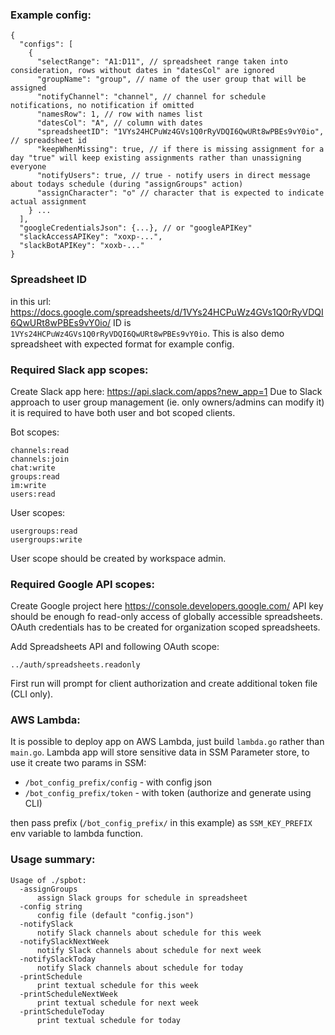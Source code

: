 ### Example config:
```
{
  "configs": [
    {
      "selectRange": "A1:D11", // spreadsheet range taken into consideration, rows without dates in "datesCol" are ignored
      "groupName": "group", // name of the user group that will be assigned
      "notifyChannel": "channel", // channel for schedule notifications, no notification if omitted
      "namesRow": 1, // row with names list
      "datesCol": "A", // column with dates
      "spreadsheetID": "1VYs24HCPuWz4GVs1Q0rRyVDQI6QwURt8wPBEs9vY0io", // spreadsheet id 
      "keepWhenMissing": true, // if there is missing assignment for a day "true" will keep existing assignments rather than unassigning everyone
      "notifyUsers": true, // true - notify users in direct message about todays schedule (during "assignGroups" action)
      "assignCharacter": "o" // character that is expected to indicate actual assignment
    } ...
  ],
  "googleCredentialsJson": {...}, // or "googleAPIKey"
  "slackAccessAPIKey": "xoxp-...",
  "slackBotAPIKey": "xoxb-..."
}
```

### Spreadsheet ID
in this url: https://docs.google.com/spreadsheets/d/1VYs24HCPuWz4GVs1Q0rRyVDQI6QwURt8wPBEs9vY0io/ ID is `1VYs24HCPuWz4GVs1Q0rRyVDQI6QwURt8wPBEs9vY0io`.
This is also demo spreadsheet with expected format for example config.

### Required Slack app scopes:

Create Slack app here: https://api.slack.com/apps?new_app=1
Due to Slack approach to user group management (ie. only owners/admins can modify it) it is required to have both user and bot scoped clients.

Bot scopes:
```
channels:read
channels:join
chat:write
groups:read
im:write
users:read
```
User scopes:
```
usergroups:read
usergroups:write
```
User scope should be created by workspace admin.

### Required Google API scopes:
Create Google project here https://console.developers.google.com/
API key should be enough fo read-only access of globally accessible spreadsheets.
OAuth credentials has to be created for organization scoped spreadsheets.

Add Spreadsheets API and following OAuth scope:
```
../auth/spreadsheets.readonly
```

First run will prompt for client authorization and create additional token file (CLI only).

### AWS Lambda:
It is possible to deploy app on AWS Lambda, just build `lambda.go` rather than `main.go`.
Lambda app will store sensitive data in SSM Parameter store, to use it create two params in SSM:

- `/bot_config_prefix/config` - with config json
- `/bot_config_prefix/token` - with token (authorize and generate using CLI)

then pass prefix (`/bot_config_prefix/` in this example) as `SSM_KEY_PREFIX` env variable to lambda function.

### Usage summary:
```
Usage of ./spbot:
  -assignGroups
      assign Slack groups for schedule in spreadsheet
  -config string
      config file (default "config.json")
  -notifySlack
      notify Slack channels about schedule for this week
  -notifySlackNextWeek
      notify Slack channels about schedule for next week
  -notifySlackToday
      notify Slack channels about schedule for today
  -printSchedule
      print textual schedule for this week
  -printScheduleNextWeek
      print textual schedule for next week
  -printScheduleToday
      print textual schedule for today
```
